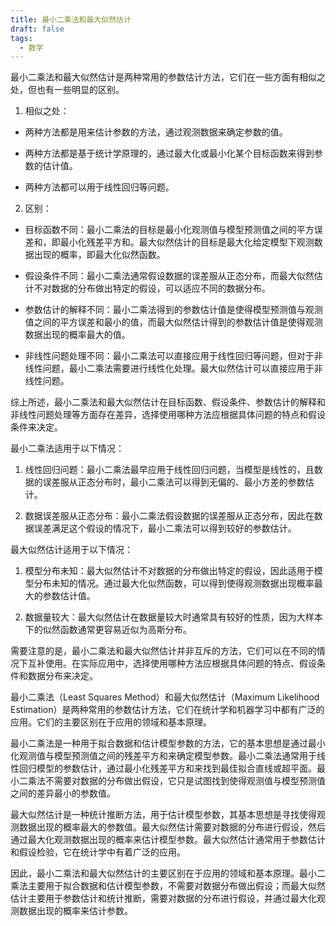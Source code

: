 ```yaml
---
title: 最小二乘法和最大似然估计
draft: false
tags:
  - 数学
---
```

 

最小二乘法和最大似然估计是两种常用的参数估计方法，它们在一些方面有相似之处，但也有一些明显的区别。

1. 相似之处：

- 两种方法都是用来估计参数的方法，通过观测数据来确定参数的值。

- 两种方法都是基于统计学原理的，通过最大化或最小化某个目标函数来得到参数的估计值。

- 两种方法都可以用于线性回归等问题。

2. 区别：

- 目标函数不同：最小二乘法的目标是最小化观测值与模型预测值之间的平方误差和，即最小化残差平方和。最大似然估计的目标是最大化给定模型下观测数据出现的概率，即最大化似然函数。

- 假设条件不同：最小二乘法通常假设数据的误差服从正态分布，而最大似然估计不对数据的分布做出特定的假设，可以适应不同的数据分布。

- 参数估计的解释不同：最小二乘法得到的参数估计值是使得模型预测值与观测值之间的平方误差和最小的值，而最大似然估计得到的参数估计值是使得观测数据出现的概率最大的值。

- 非线性问题处理不同：最小二乘法可以直接应用于线性回归等问题，但对于非线性问题，最小二乘法需要进行线性化处理。最大似然估计可以直接应用于非线性问题。

综上所述，最小二乘法和最大似然估计在目标函数、假设条件、参数估计的解释和非线性问题处理等方面存在差异，选择使用哪种方法应根据具体问题的特点和假设条件来决定。

最小二乘法适用于以下情况：

1. 线性回归问题：最小二乘法最早应用于线性回归问题，当模型是线性的，且数据的误差服从正态分布时，最小二乘法可以得到无偏的、最小方差的参数估计。

2. 数据误差服从正态分布：最小二乘法假设数据的误差服从正态分布，因此在数据误差满足这个假设的情况下，最小二乘法可以得到较好的参数估计。

最大似然估计适用于以下情况：

1. 模型分布未知：最大似然估计不对数据的分布做出特定的假设，因此适用于模型分布未知的情况。通过最大化似然函数，可以得到使得观测数据出现概率最大的参数估计值。

2. 数据量较大：最大似然估计在数据量较大时通常具有较好的性质，因为大样本下的似然函数通常更容易近似为高斯分布。

需要注意的是，最小二乘法和最大似然估计并非互斥的方法，它们可以在不同的情况下互补使用。在实际应用中，选择使用哪种方法应根据具体问题的特点、假设条件和数据分布来决定。



最小二乘法（Least Squares Method）和最大似然估计（Maximum Likelihood Estimation）是两种常用的参数估计方法，它们在统计学和机器学习中都有广泛的应用。它们的主要区别在于应用的领域和基本原理。

最小二乘法是一种用于拟合数据和估计模型参数的方法，它的基本思想是通过最小化观测值与模型预测值之间的残差平方和来确定模型参数。最小二乘法通常用于线性回归模型的参数估计，通过最小化残差平方和来找到最佳拟合直线或超平面。最小二乘法不需要对数据的分布做出假设，它只是试图找到使得观测值与模型预测值之间的差异最小的参数值。

最大似然估计是一种统计推断方法，用于估计模型参数，其基本思想是寻找使得观测数据出现的概率最大的参数值。最大似然估计需要对数据的分布进行假设，然后通过最大化观测数据出现的概率来估计模型参数。最大似然估计通常用于参数估计和假设检验，它在统计学中有着广泛的应用。

因此，最小二乘法和最大似然估计的主要区别在于应用的领域和基本原理。最小二乘法主要用于拟合数据和估计模型参数，不需要对数据分布做出假设；而最大似然估计主要用于参数估计和统计推断，需要对数据的分布进行假设，并通过最大化观测数据出现的概率来估计参数。

